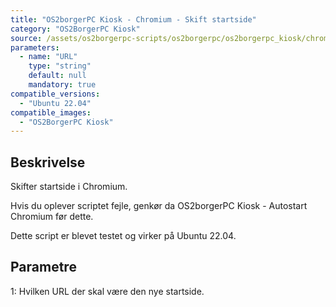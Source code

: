 ```yaml
---
title: "OS2borgerPC Kiosk - Chromium - Skift startside"
category: "OS2BorgerPC Kiosk"
source: /assets/os2borgerpc-scripts/os2borgerpc/os2borgerpc_kiosk/chromium_change_homepage.sh
parameters:
  - name: "URL"
    type: "string"
    default: null
    mandatory: true
compatible_versions:
  - "Ubuntu 22.04"
compatible_images:
  - "OS2BorgerPC Kiosk"
---
```


## Beskrivelse
Skifter startside i Chromium.

Hvis du oplever scriptet fejle, genkør da OS2borgerPC Kiosk - Autostart Chromium før dette.

Dette script er blevet testet og virker på Ubuntu 22.04.

## Parametre
1: Hvilken URL der skal være den nye startside.

